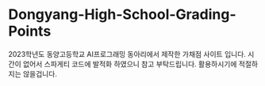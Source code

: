 # Dongyang-High-School-Grading-Points

2023학년도 동양고등학교 AI프로그래밍 동아리에서 제작한 가채점 사이트 입니다.
시간이 없어서 스파게티 코드에 발적화 하였으니 참고 부탁드립니다.
활용하시기에 적절하지는 않을겁니다.
